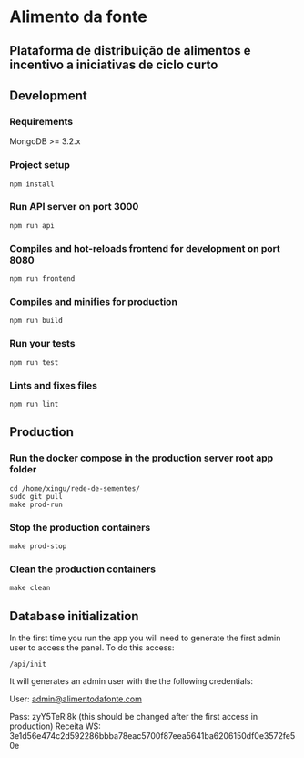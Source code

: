 # Alimento da fonte

## Plataforma de distribuição de alimentos e incentivo a iniciativas de ciclo curto

## Development

### Requirements

MongoDB >= 3.2.x

### Project setup
```
npm install
```
### Run API server on port 3000
```
npm run api
```
### Compiles and hot-reloads frontend for development on port 8080
```
npm run frontend
```

### Compiles and minifies for production
```
npm run build
```

### Run your tests
```
npm run test
```

### Lints and fixes files
```
npm run lint
```

## Production

### Run the docker compose in the production server root app folder

```
cd /home/xingu/rede-de-sementes/
sudo git pull
make prod-run
```

### Stop the production containers

```
make prod-stop
```

### Clean the production containers

```
make clean
```

## Database initialization

In the first time you run the app you will need to generate the first admin user to access the panel. To do this access:

```
/api/init
```

It will generates an admin user with the the following credentials:

User: admin@alimentodafonte.com

Pass: zyY5TeRl8k (this should be changed after the first access in production)
Receita WS: 3e1d56e474c2d592286bbba78eac5700f87eea5641ba6206150df0e3572fe50e
